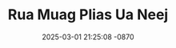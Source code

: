 ---
layout: movie-video-data
date: 2025-03-01 21:25:08 -0870
categories: movie

# Site Attributes
title: "Rua Muag Plias Ua Neej"
permalink: "/movie/Rua_Muag_Plias_Ua_Neej"

# Movie Attributes
synopsis: "Frightening! Terrifying! Tshwj Kab yog ib tug neeg quav yeeb heev, nws yeej tsis hlub txog nws tus poj niam thiab nws ob tug menyuam li. Nyiaj txiag muaj pes tsawg los Tshwj Kab yeem cia mus yuav yeeb los haus, txog thaum kawg nws thiaj li yuam kev deb heev, nws thiaj li tau txais txoj kev tsom nyem. Niam loj tuag nco ntsoov Tshwj Kab txoj kev lim hiam, los txog niaj hnub niam no niam loj thiaj tau los tsim txom Tshwj Kab pauj yav thaum ub Tshwj Kab tsis hlub nws. "
producer: "Hmoob Koos Txoos Production"
director: ""
writer: ""
video_link: ""
genre: ""
year: ""
release_type: "DVD"
storage: "Center for Hmong Studies"
thumbnail: "/assets/images/movie_thumbnails/Rua Muag Plias Ua Neej.jpeg"
publishing_company: "Hmoob Koos Txoos Production"

# Sequels + Parts
base_movie: ""
total_parts: 
sequel: ""

# Movie Cast
cast:
- name: "Txais Hawj"
- name: "Tsab Lauj"
- name: "Ntxhoo Lis"
- name: "Maiv Xis Vaj"
---